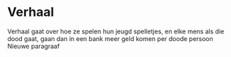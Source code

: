 # Verhaal
 Verhaal gaat over hoe ze spelen hun jeugd spelletjes, en elke mens als die dood gaat, gaan dan in een bank meer geld komen per doode persoon
 Nieuwe paragraaf
